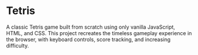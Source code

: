 # Tetris
A classic Tetris game built from scratch using only vanilla JavaScript, HTML, and CSS. This project recreates the timeless gameplay experience in the browser, with keyboard controls, score tracking, and increasing difficulty.
